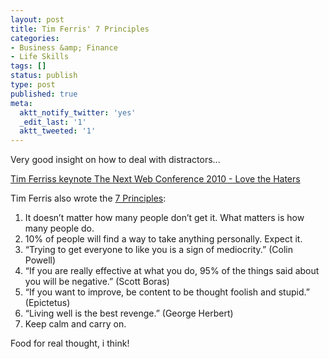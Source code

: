 ```yaml
---
layout: post
title: Tim Ferris' 7 Principles
categories:
- Business &amp; Finance
- Life Skills
tags: []
status: publish
type: post
published: true
meta:
  aktt_notify_twitter: 'yes'
  _edit_last: '1'
  aktt_tweeted: '1'
---
```

Very good insight on how to deal with distractors...

[Tim Ferriss keynote The Next Web Conference 2010 - Love the Haters](http://vimeo.com/11843466)

Tim Ferris also wrote the [7 Principles](http://www.fourhourworkweek.com/blog/2010/05/18/tim-ferriss-scam-practical-tactics-for-dealing-with-haters):
1. It doesn’t matter how many people don’t get it. What matters is how many people do.
2. 10% of people will find a way to take anything personally. Expect it.
3. “Trying to get everyone to like you is a sign of mediocrity.” (Colin Powell)
4. “If you are really effective at what you do, 95% of the things said about you will be negative.” (Scott Boras)
5. “If you want to improve, be content to be thought foolish and stupid.” (Epictetus)
6. “Living well is the best revenge.” (George Herbert)
7. Keep calm and carry on.

Food for real thought, i think!
